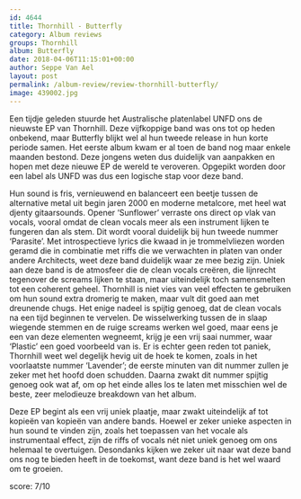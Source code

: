 ```yaml
---
id: 4644
title: Thornhill - Butterfly
category: Album reviews
groups: Thornhill
album: Butterfly
date: 2018-04-06T11:15:01+00:00
author: Seppe Van Ael
layout: post
permalink: /album-review/review-thornhill-butterfly/
image: 439002.jpg
---
```

Een tijdje geleden stuurde het Australische platenlabel UNFD ons de nieuwste EP van Thornhill. Deze vijfkoppige band was ons tot op heden onbekend, maar Butterfly blijkt wel al hun tweede release in hun korte periode samen. Het eerste album kwam er al toen de band nog maar enkele maanden bestond. Deze jongens weten dus duidelijk van aanpakken en hopen met deze nieuwe EP de wereld te veroveren. Opgepikt worden door een label als UNFD was dus een logische stap voor deze band.

Hun sound is fris, vernieuwend en balanceert een beetje tussen de alternative metal uit begin jaren 2000 en moderne metalcore, met heel wat djenty gitaarsounds. Opener ‘Sunflower’ verraste ons direct op vlak van vocals, vooral omdat de clean vocals meer als een instrument lijken te fungeren dan als stem. Dit wordt vooral duidelijk bij hun tweede nummer ‘Parasite’. Met introspectieve lyrics die kwaad in je trommelvliezen worden geramd die in combinatie met riffs die we verwachten in platen van onder andere Architects, weet deze band duidelijk waar ze mee bezig zijn. Uniek aan deze band is de atmosfeer die de clean vocals creëren, die lijnrecht tegenover de screams lijken te staan, maar uiteindelijk toch samensmelten tot een coherent geheel. Thornhill is niet vies van veel effecten te gebruiken om hun sound extra dromerig te maken, maar vult dit goed aan met dreunende chugs. Het enige nadeel is spijtig genoeg, dat de clean vocals na een tijd beginnen te vervelen. De wisselwerking tussen de in slaap wiegende stemmen en de ruige screams werken wel goed, maar eens je een van deze elementen wegneemt, krijg je een vrij saai nummer, waar ‘Plastic’ een goed voorbeeld van is. Er is echter geen reden tot paniek, Thornhill weet wel degelijk hevig uit de hoek te komen, zoals in het voorlaatste nummer ‘Lavender’; de eerste minuten van dit nummer zullen je zeker met het hoofd doen schudden. Daarna zwakt dit nummer spijtig genoeg ook wat af, om op het einde alles los te laten met misschien wel de beste, zeer melodieuze breakdown van het album.

Deze EP begint als een vrij uniek plaatje, maar zwakt uiteindelijk af tot kopieën van kopieën van andere bands. Hoewel er zeker unieke aspecten in hun sound te vinden zijn, zoals het toepassen van het vocale als instrumentaal effect, zijn de riffs of vocals nét niet uniek genoeg om ons helemaal te overtuigen. Desondanks kijken we zeker uit naar wat deze band ons nog te bieden heeft in de toekomst, want deze band is het wel waard om te groeien.

score: 7/10
